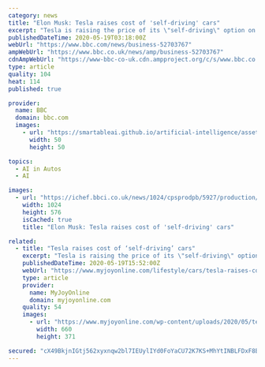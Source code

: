 ```yaml
---
category: news
title: "Elon Musk: Tesla raises cost of 'self-driving' cars"
excerpt: "Tesla is raising the price of its \"self-driving\" option on its electric vehicles worldwide starting with a $1,000 (£820) hike. Founder Elon Musk tweeted that the price \"will continue to rise\" as its technology improves."
publishedDateTime: 2020-05-19T03:18:00Z
webUrl: "https://www.bbc.com/news/business-52703767"
ampWebUrl: "https://www.bbc.co.uk/news/amp/business-52703767"
cdnAmpWebUrl: "https://www-bbc-co-uk.cdn.ampproject.org/c/s/www.bbc.co.uk/news/amp/business-52703767"
type: article
quality: 104
heat: 114
published: true

provider:
  name: BBC
  domain: bbc.com
  images:
    - url: "https://smartableai.github.io/artificial-intelligence/assets/images/organizations/bbc.com-50x50.jpg"
      width: 50
      height: 50

topics:
  - AI in Autos
  - AI

images:
  - url: "https://ichef.bbci.co.uk/news/1024/cpsprodpb/5927/production/_112332822_teslaautopilot.jpg"
    width: 1024
    height: 576
    isCached: true
    title: "Elon Musk: Tesla raises cost of 'self-driving' cars"

related:
  - title: "Tesla raises cost of ‘self-driving’ cars"
    excerpt: "Tesla is raising the price of its \"self-driving\" option on its electric vehicles worldwide starting with a $1,000 (£820) hike."
    publishedDateTime: 2020-05-19T15:52:00Z
    webUrl: "https://www.myjoyonline.com/lifestyle/cars/tesla-raises-cost-of-self-driving-cars/"
    type: article
    provider:
      name: MyJoyOnline
      domain: myjoyonline.com
    quality: 54
    images:
      - url: "https://www.myjoyonline.com/wp-content/uploads/2020/05/tesla.jpg"
        width: 660
        height: 371

secured: "cX49BkjnIGtj562xyxnqw2bl7IEUylIYd0FoYaCU72K7KS+MhYtINBLFDxF8BO2TZDESNJ9teIpgKUCYaq9jy1lDq5WJbUk6+ja8c9sG66prkZeBJERHE+vsxhTNRKHiyA9gGcwPFqoLUzMo3BxuZIMjniV/UD4INrUpBLO8/YRy1TOTnKSZk7FU5xh7OQQaqzFA9z7C4duf86ax74V5Iez38E+U55o+FBCQUekbqzL5nqq/m2Sa+uKQ01zVaI8sNZrrjV1coIdhF8aGsXWVEibsRx+9gVxeU23muaOqnD6CR5aEj/pebVnIlkJIXzDzsdj1rKxMpTnwDJGxWeL910c+mY7g/Kc9jxjzg7ltL2oN9YIl+DZeU6DCvsaRB8kr6MYkXk6gypAib+xX9xI21roo0+OcJQStffsHeqduaN33081TQxrPCHjossab6a3sZYhesrG9WkeOmdqtJUTcewyO1I3cQdAu4m/uYb5Ltyk=;ngi0MZ7lCe1CP8QAxx5wUw=="
---
```


